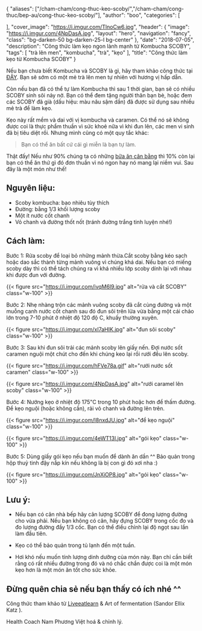 
{
    "aliases": ["/cham-cham/cong-thuc-keo-scoby/","/cham-cham/cong-thuc/bep-au/cong-thuc-keo-scoby/"],
   "author": "boo",
   "categories": [

   ],
   "cover_image": "https://i.imgur.com/TlnoCw6.jpg",
  "header": {
    "image": "https://i.imgur.com/4NpDasA.jpg",
    "layout": "hero",
    "navigation": "fancy",
    "class": "bg-darken-50 bg-darken-25-l bg-center"
  },
   "date": "2018-07-05",
   "description": "Công thức làm kẹo ngon lành mạnh từ Kombucha SCOBY",
   "tags": [
            "trà lên men", "kombucha", "trà", "kẹo"
   ],
"title": "Công thức làm kẹo từ Kombucha SCOBY"
}

Nếu bạn chưa biết Kombucha và SCOBY là gì, hãy tham khảo công thức tại [ĐÂY](http://coachnamphuong.com/cham-cham/huong-dan-pha-kombucha/). Bạn sẽ sớm có một mẻ trà lên men tự nhiên với hương vị hấp dẫn.

Còn nếu bạn đã có thể tự làm Kombucha thì sau 1 thời gian, bạn sẽ có nhiều SCOBY sinh sôi nảy nở. Bạn có thể đem tặng người thân bạn bè, hoặc đem các SCOBY đã già (dấu hiệu: màu nâu sậm dần) đã được sử dụng sau nhiều mẻ trà để làm kẹo.

Kẹo này rất mềm và dai với vị kombucha và caramen. Có thể nó sẽ không được coi là thực phẩm thuần vì sức khoẻ nữa vì khi đun lên, các men vi sinh đã bị tiêu diệt rồi. Nhưng mình cũng có một quy tắc khác:

> Bạn có thể ăn bất cứ cái gì miễn là bạn tự làm.

Thật đấy! Nếu như 90% chúng ta có những [bữa ăn cân bằng](http://coachnamphuong.com/posts/dia-thuc-an/) thì 10% còn lại bạn có thể ăn thứ gì đó đơn thuần vì nó ngon hay nó mang lại niềm vui. Sau đây là một món như thế!

## Nguyên liệu:
- Scoby kombucha: bao nhiêu tùy thích
- Đường: bằng 1/3 khối lượng scoby
- Một ít nước cốt chanh
- Vỏ chanh và đường thốt nốt (tránh đường trắng tinh luyện nhé!)

## Cách làm:
Bước 1: Rửa scoby để loại bỏ những mảnh thừa.Cắt scoby bằng kéo sạch hoặc dao sắc thành từng mảnh vuông vì chúng khá dai. Nếu bạn có miếng scoby dày thì có thể tách chúng ra vì khá nhiều lớp scoby dính lại với nhau khi được đun với đường.

{{< figure src="https://i.imgur.com/ivqM6l9.jpg" alt="rửa và cắt SCOBY" class="w-100" >}}

Bước 2: Nhẹ nhàng trộn các mảnh vuông scoby đã cắt cùng đường và một muỗng canh nước cốt chanh
sau đó đun sôi trên lửa vừa bằng một cái chảo lớn trong 7-10 phút ở nhiệt độ 120 độ C, khuấy thường xuyên.

{{< figure src="https://i.imgur.com/xI7aHIK.jpg" alt="đun sôi scoby" class="w-100" >}}


Bước 3: Sau khi đun sôi trải các mảnh scoby lên giấy nến. Đợi nước sốt caramen nguội một chút cho đến khi chúng keo lại rồi rưới đều lên scoby.

{{< figure src="https://i.imgur.com/hFVe78a.gif" alt="rưới nước sốt caramen" class="w-100" >}}

{{< figure src="https://i.imgur.com/4NpDasA.jpg" alt="rưới caramel lên scoby" class="w-100" >}}

Bước 4: Nướng kẹo ở nhiệt độ 175"C trong 10 phút hoặc hơn để thấm đường. Để kẹo nguội (hoặc không cần), rải vỏ chanh và đường lên trên.

{{< figure src="https://i.imgur.com/I8nxdJU.jpg" alt="để kẹo nguội" class="w-100" >}}

{{< figure src="https://i.imgur.com/4eWT13l.jpg" alt="gói kẹo" class="w-100" >}}

Bước 5: Dùng giấy gói kẹo nếu bạn muốn để dành ăn dần ^^ Bảo quản trong hộp thuỷ tinh đậy nắp kín nếu không là bị con gì đó xơi nha :)

{{< figure src="https://i.imgur.com/JnXiOP8.jpg" alt="gói kẹo" class="w-100" >}}


## Lưu ý:
- Nếu bạn có cân nhà bếp hãy cân lượng SCOBY để đong lượng đường cho vừa phải. Nếu bạn không có cân, hãy đựng SCOBY trong cốc đo và đo lượng đường đầy 1/3 cốc. Bạn có thể điều chỉnh lại độ ngọt sau lần làm đầu tiên.

- Kẹo có thể bảo quản trong tủ lạnh đến một tuần.

- Hơi khó nếu muốn tính lượng dinh dưỡng của món này. Bạn chỉ cần biết rằng có rất nhiều đường trong đó và nó chắc chắn được coi là một món kẹo hơn là một món ăn tốt cho sức khỏe.

## Đừng quên chia sẻ nếu bạn thấy có ích nhé ^^

Công thức tham khảo từ [Liveeatlearn](https://www.liveeatlearn.com/kombucha-scoby-candy/) & Art of fermentation (Sandor Ellix Katz ).

Health Coach Nam Phương Việt hoá & chỉnh lý.
